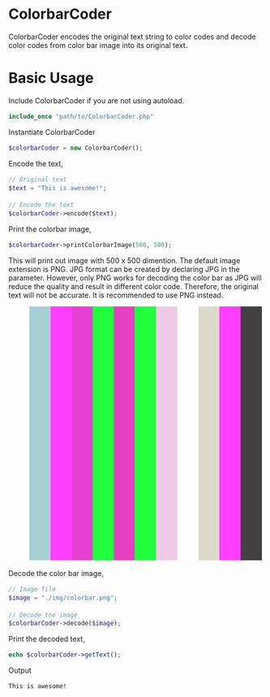 # ColorbarCoder
ColorbarCoder encodes the original text string to color codes and decode color codes from color bar image into its original text.

# Basic Usage
Include ColorbarCoder if you are not using autoload.

```php
include_once "path/to/ColorbarCoder.php"
```

Instantiate ColorbarCoder

```php
$colorbarCoder = new ColorbarCoder();
```

Encode the text,

```php
// Original text 
$text = "This is awesome!"; 

// Encode the text
$colorbarCoder->encode($text);
```

Print the colorbar image,

```php
$colorbarCoder->printColorbarImage(500, 500);
```

This will print out image with 500 x 500 dimention. The default image extension is PNG. JPG format can be created by declaring JPG in the parameter. However, only PNG works for decoding the color bar as JPG will reduce the quality and result in different color code. Therefore, the original text will not be accurate. It is recommended to use PNG instead.

![alt text](https://github.com/Susros/ColorbarCoder/blob/master/test/img/5603e46d561cef1f6d00bdfebcd77742.png "This is awesome!")

Decode the color bar image,

```php
// Image file
$image = "./img/colorbar.png";

// Decode the image
$colorbarCoder->decode($image);
```

Print the decoded text,

```php
echo $colorbarCoder->getText();
```

Output

```
This is awesome!
```
